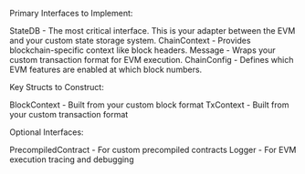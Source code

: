 Primary Interfaces to Implement:

StateDB - The most critical interface. This is your adapter between the EVM and your custom state storage system.
ChainContext - Provides blockchain-specific context like block headers.
Message - Wraps your custom transaction format for EVM execution.
ChainConfig - Defines which EVM features are enabled at which block numbers.

Key Structs to Construct:

BlockContext - Built from your custom block format
TxContext - Built from your custom transaction format

Optional Interfaces:

PrecompiledContract - For custom precompiled contracts
Logger - For EVM execution tracing and debugging
